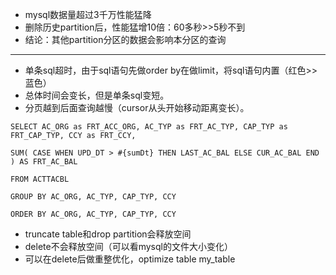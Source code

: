 * mysql数据量超过3千万性能猛降
* 删除历史partition后，性能猛增10倍：60多秒&gt;&gt;5秒不到
* 结论：其他partition分区的数据会影响本分区的查询

---

* 单条sql超时，由于sql语句先做order by在做limit，将sql语句内置（红色&gt;&gt;蓝色）
* 总体时间会变长，但是单条sql变短。
* 分页越到后面查询越慢（cursor从头开始移动距离变长）。

```
SELECT AC_ORG as FRT_ACC_ORG, AC_TYP as FRT_AC_TYP, CAP_TYP as FRT_CAP_TYP, CCY as FRT_CCY,

SUM( CASE WHEN UPD_DT > #{sumDt} THEN LAST_AC_BAL ELSE CUR_AC_BAL END ) AS FRT_AC_BAL

FROM ACTTACBL

GROUP BY AC_ORG, AC_TYP, CAP_TYP, CCY

ORDER BY AC_ORG, AC_TYP, CAP_TYP, CCY

```

* truncate table和drop partition会释放空间
* delete不会释放空间（可以看mysql的文件大小变化）
* 可以在delete后做重整优化，optimize table my\_table

